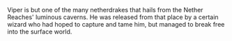 Viper is but one of the many netherdrakes that hails from the Nether Reaches' luminous caverns. He was released from that place by a certain wizard who had hoped to capture and tame him, but managed to break free into the surface world.